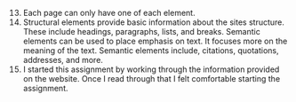 13. Each page can only have one of each element.
14. Structural elements provide basic information about the sites structure. These include headings, paragraphs, lists, and breaks. Semantic elements can be used to place emphasis on text. It focuses more on the meaning of the text. Semantic elements include, citations, quotations, addresses, and more.
15. I started this assignment by working through the information provided on the website. Once I read through that I felt comfortable starting the assignment. 
